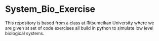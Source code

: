 # System_Bio_Exercise
This repository is based from a class at Ritsumeikan University where we are given at set of code exercises all build in python to simulate low level biological systems.
